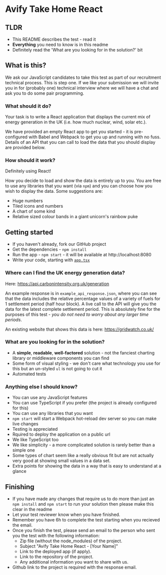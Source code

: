 # Avify Take Home React

## TLDR

-   This README describes the test - read it
-   **Everything** you need to know is in this readme
-   Definitely read the 'What are you looking for in the solution?' bit

## What is this?

We ask our JavaScript candidates to take this test as part of our recruitment technical process. This is step one. If we like your submission we will invite you in for (probably one) technical interview where we will have a chat and ask you to do some pair programming.

### What should it do?

Your task is to write a React application that displays the current mix of energy generation in the UK (i.e. how much nuclear, wind, solar etc.).

We have provided an empty React app to get you started - it is pre-configured with Babel and Webpack to get you up and running with no fuss. Details of an API that you can call to load the data that you should display are provided below.

### How should it work?

Definitely using React!

How you decide to load and show the data is entirely up to you.
You are free to use any libraries that you want (via `npm`) and you can choose how you wish to display the data. Some suggestions are:

-   Huge numbers
-   Tiled icons and numbers
-   A chart of some kind
-   Relative sized colour bands in a giant unicorn's rainbow puke

## Getting started

-   If you haven't already, fork our GitHub project
-   Get the dependencies - `npm install`
-   Run the app - `npm start` - it will be available at http://localhost:8080
-   Write your code, starting with [`app.tsx`](./src/app.tsx)

### Where can I find the UK energy generation data?

Here: https://api.carbonintensity.org.uk/generation

An example response is in `example_api_response.json`, where you can see that the data includes the relative percentage values of a variety of fuels
for 1 settlement period (half hour block). A live call to the API will give you the data for the latest complete settlement period. This is absolutely fine for the purposes of this test - _you do not need to worry about any larger time periods_.

An existing website that shows this data is here: https://gridwatch.co.uk/

### What are you looking for in the solution?

-   A **simple**, **readable**, **well-factored** solution - not the fanciest charting library or middleware components you can find
-   Some form of visual styling - we don't care what technology you use for this but an un-styled `ul` is not going to cut it
-   Automated tests

### Anything else I should know?

-   You can use any JavaScript features
-   You can use TypeScript if you prefer (the project is already configured for this)
-   You can use any libraries that you want
-   `npm start` will start a Webpack hot-reload dev server so you can make live changes
-   Testing is appreciated
-   Rquired to deploy the application on a public url
-   We like TypeScript too
-   We like simplicity - a more complicated solution is rarely better than a simple one
-   Some types of chart seem like a really obvious fit but are not actually very good at showing small values in a data set.
-   Extra points for showing the data in a way that is easy to understand at a glance

## Finishing

-   If you have made any changes that require us to do more than just an `npm install` and `npm start` to run your solution then please make this clear in the readme
-   Let your test reviewer know when you have finished.
-   Remember you have 6h to complete the test starting when you recieved the email.
-   Once you finish the test, please send an email to the person who sent you the test with the following information:
    -   Zip file (without the node_modules) of the project.
    -   Subject "Avify Take Home React - [Your Name]"
    -   Link to the deployed app (if apply).
    -   Link to the repository of the project.
    -   Any additional information you want to share with us.
-   Github link to the project is required with the response email.
